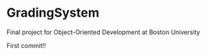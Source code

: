 # GradingSystem
Final project for Object-Oriented Development at Boston University

First commit!!


